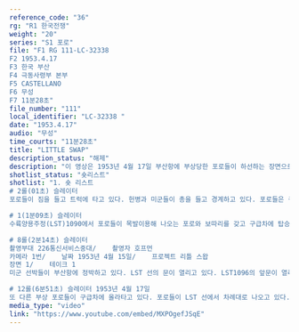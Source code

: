 ```yaml
---
reference_code: "36"
rg: "R1 한국전쟁"
weight: "20"
series: "S1 포로"
file: "F1 RG 111-LC-32338 
F2 1953.4.17
F3 한국 부산
F4 극동사령부 본부
F5 CASTELLANO
F6 무성
F7 11분28초"
file_number: "111"
local_identifier: "LC-32338 "
date: "1953.4.17"
audio: "무성"
time_courts: "11분28초"
title: "LITTLE SWAP"
description_status: "해제"
description: "이 영상은 1953년 4월 17일 부산항에 부상당한 포로들이 하선하는 장면으로 구성되었다. 부산항에 LST 1096은 부상포로들을 하선시키고 있다. 포로들은 구급차에 실려 부산제2포로수용소와 병원수용소에 일시 수용되었다. 이들은 부산에서 출발해 대구-대전-영등포에 도착했다. 영등포임시수용소에서 부상포로들은 다시 점검을 받고 문산역으로 출발했다. 문산역에 도착한 부상포로들은 자유의 집으로 이동하고 4월 20일부터 5월 3일까지 북이나 남으로 돌아왔다. "
shotlist_status: "숏리스트"
shotlist: "1. 숏 리스트
# 2롤(01초) 슬레이터
포로들이 짐을 들고 트럭에 타고 있다. 헌병과 미군들이 총을 들고 경계하고 있다. 포로들은 구급차에 실려 출발한다. 구급차들이 부산부두에 도착해 있다. 수륙양용주정(LST) 1090에서 포로들이 내리고 있다.

# 1(1분09초) 슬레이터
수륙양용주정(LST)1090에서 포로들이 목발이용해 나오는 포로와 보따리를 갖고 구급차에 탑승하고 있다. 

# 8롤(2분14초) 슬레이터 
촬영부대 226통신서비스중대/    촬영자 호프먼
카메라 1번/    날짜 1953년 4월 15일/    프로젝트 리틀 스왑
장면 1/    테이크 1
미군 선박들이 부산항에 정박하고 있다. LST 선의 문이 열리고 있다. LST1096의 앞문이 열리고 있다. 들것에 실려나오는 포로와 그 광경을 지켜보는 미군들이 있다. 포로는 구급차에 실려지고 있다. 한쪽 다리를 잃은 포로가 목발을 이용해 걷고 있다. 부상이 가볍운 포로들은 단체로 큰 구급차에 올라타고 있다.

# 12롤(6분51초) 슬레이터 1953년 4월 17일
또 다른 부상 포로들이 구급차에 올라타고 있다. 포로들이 LST 선에서 차례대로 나오고 있다. 모든 포로들은 목에 포로 태그를 메고 있다. (9분09초) 부산항 인근 전경이 보인다. 그 도로 위로 부상포로들을 실은 차량들이 지나가고 있다. 일반 구급차량과 버스형 구급차량들이 줄지어 도로를 달리고 있다."
media_type: "video"
link: "https://www.youtube.com/embed/MXPOgefJSqE"
---
```

